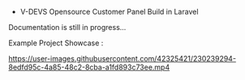 * V-DEVS Opensource Customer Panel Build in Laravel

Documentation is still in progress...

Example Project Showcase : 





https://user-images.githubusercontent.com/42325421/230239294-8edfd95c-4a85-48c2-8cba-a1fd893c73ee.mp4

